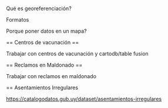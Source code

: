 
Qué es georeferenciación?

Formatos

Porque poner datos en un mapa?

== Centros de vacunación ==

Trabajar con centros de vacunación y cartodb/table fusion


== Reclamos en Maldonado ==

Trabajar con reclamos en maldonado

== Asentamientos Irregulares

https://catalogodatos.gub.uy/dataset/asentamientos-irregulares
